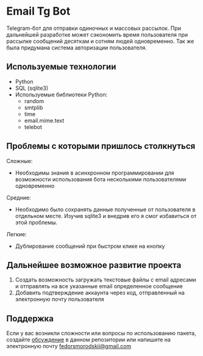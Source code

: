 # Email Tg Bot
Telegram-бот для отправки одиночных и массовых рассылок. При дальнейшей разработке может сэкономить время пользователя при рассылке сообщений десяткам и сотням людей одновременно. Так же была придумана система авторизации пользователя.

## Используемые технологии
+ Python
+ SQL (sqlite3)
+ Используемые библиотеки Python:
  + random
  + smtplib
  + time
  + email.mime.text
  + telebot

## Проблемы с которыми пришлось столкнуться
Сложные:
+ Необходимы знания в асинхронном программировании для возможности использования бота несколькими пользователями одновременно

Средние:
+ Необходимо было сохранять данные полученные от пользователя в отдельном месте. Изучив sqlite3 и внедрив его я смог избавиться от этой проблемы.

Легкие:
+ Дублирование сообщений при быстром клике на кнопку

## Дальнейшее возможное развитие проекта
1) Создать возможность загружать текстовые файлы с email адресами и отправлять на все указанные email определенное сообщение
2) Добавить подтверждение аккаунта через код, отправленный на электронную почту пользователя


## Поддержка
Если у вас возникли сложности или вопросы по использованию пакета, создайте [обсуждение](https://github.com/FedorSmorodskii/Email_Tg_Bot/issues) в данном репозитории или напишите на электронную почту fedorsmorodskii@gmail.com
